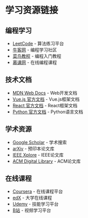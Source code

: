 # 学习资源链接

## 编程学习
- [LeetCode](https://leetcode.cn/) - 算法练习平台
- [牛客网](https://www.nowcoder.com/) - 编程学习社区
- [菜鸟教程](https://www.runoob.com/) - 编程入门教程
- [慕课网](https://www.imooc.com/) - 在线编程课程

## 技术文档
- [MDN Web Docs](https://developer.mozilla.org/) - Web开发文档
- [Vue.js 官方文档](https://cn.vuejs.org/) - Vue.js框架文档
- [React 官方文档](https://zh-hans.reactjs.org/) - React框架文档
- [Python 官方文档](https://docs.python.org/zh-cn/) - Python语言文档

## 学术资源
- [Google Scholar](https://scholar.google.com/) - 学术搜索
- [arXiv](https://arxiv.org/) - 预印本论文库
- [IEEE Xplore](https://ieeexplore.ieee.org/) - IEEE论文库
- [ACM Digital Library](https://dl.acm.org/) - ACM论文库

## 在线课程
- [Coursera](https://www.coursera.org/) - 在线课程平台
- [edX](https://www.edx.org/) - 大学在线课程
- [Udemy](https://www.udemy.com/) - 技能学习平台
- [B站](https://www.bilibili.com/) - 视频学习平台




